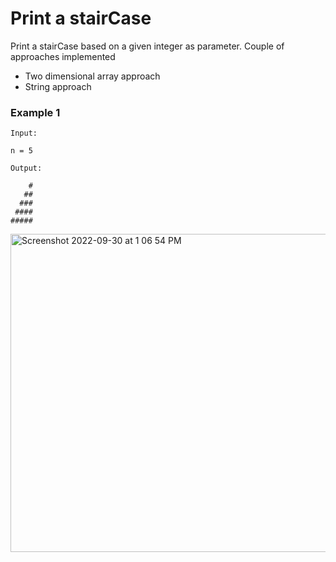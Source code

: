 # Print a stairCase

Print a stairCase based on a given integer as parameter. Couple of approaches implemented

- Two dimensional array approach
- String approach

### Example 1

```
Input:

n = 5
```

```
Output:

    #
   ##
  ###
 ####
#####
```

<img width="509" alt="Screenshot 2022-09-30 at 1 06 54 PM" src="https://user-images.githubusercontent.com/24590278/193223031-42f80eea-1b2f-4570-b23b-fa9f5c59423f.png">
